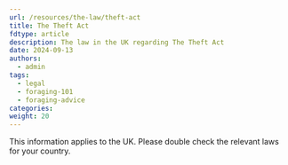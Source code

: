 ```yaml
---
url: /resources/the-law/theft-act
title: The Theft Act
fdtype: article
description: The law in the UK regarding The Theft Act
date: 2024-09-13
authors:
  - admin
tags:
  - legal
  - foraging-101
  - foraging-advice
categories:
weight: 20
---
```


This information applies to the UK. Please double check the relevant laws for your country.


